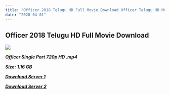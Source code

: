 ```yaml
---
title: "Officer 2018 Telugu HD Full Movie Download Officer Telugu HD Movie Download"
date: "2020-04-01"
---
```


## Officer 2018 Telugu HD Full Movie Download

![](https://images.moviebuff.com/4699034f-360e-4729-9316-f79c7f50f935?w=1000)

**_Officer Single Part 720p HD .mp4_**

**_Size: 1.16 GB_**

**_[Download Server 1](https://oload.life/f/YMaOwfXE6Os/)_**

**_[Download Server 2](https://oload.life/f/YMaOwfXE6Os/)_**
